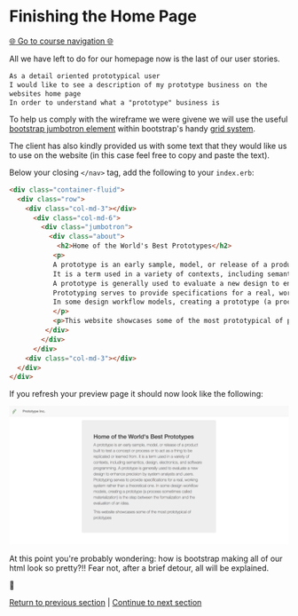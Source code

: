 Finishing the Home Page
=======================

[:globe_with_meridians: Go to course navigation :globe_with_meridians:](./navigation.md)

All we have left to do for our homepage now is the last of our user stories.

```
As a detail oriented prototypical user
I would like to see a description of my prototype business on the websites home page
In order to understand what a "prototype" business is
```

To help us comply with the wireframe we were givene we will use the useful [bootstrap jumbotron element](https://getbootstrap.com/components/#jumbotron) within bootstrap's handy [grid system](https://getbootstrap.com/css/#grid).

The client has also kindly provided us with some text that they would like us to use on the website (in this case feel free to copy and paste the text). 

Below your closing `</nav>` tag, add the following to your `index.erb`:

```html
<div class="container-fluid">
  <div class="row">
    <div class="col-md-3"></div>
      <div class="col-md-6">
        <div class="jumbotron">
          <div class="about">
            <h2>Home of the World's Best Prototypes</h2>
           <p>
           A prototype is an early sample, model, or release of a product built to test a concept or process or to act as a thing to be replicated or learned from.
           It is a term used in a variety of contexts, including semantics, design, electronics, and software programming.
           A prototype is generally used to evaluate a new design to enhance precision by system analysts and users. 
           Prototyping serves to provide specifications for a real, working system rather than a theoretical one. 
           In some design workflow models, creating a prototype (a process sometimes called materialization) is the step between the formalization and the evaluation of an idea.
           </p>
           <p>This website showcases some of the most prototypical of prototypes.</p>
         </div>
        </div>
      </div>
    <div class="col-md-3"></div>
  </div>
</div>
```

If you refresh your preview page it should now look like the following:

![base homepage](../images/baseHomepage.png)

At this point you're probably wondering: how is bootstrap making all of our html look so pretty?!! Fear not, after a brief detour, all will be explained.

:twisted_rightwards_arrows:

[Return to previous section](../tasks/task3.md) | [Continue to next section](../courseSections/section9.md)
